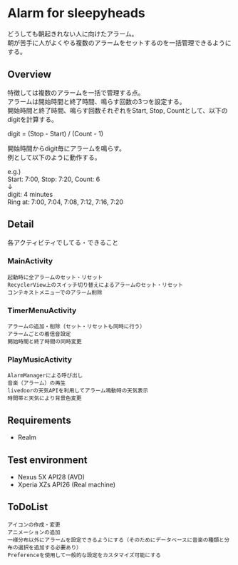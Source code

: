 # Alarm for sleepyheads

どうしても朝起きれない人に向けたアラーム。  
朝が苦手に人がよくやる複数のアラームをセットするのを一括管理できるようにする。  

## Overview

特徴しては複数のアラームを一括で管理する点。  
アラームは開始時間と終了時間、鳴らす回数の3つを設定する。  
開始時間と終了時間、鳴らす回数それぞれをStart, Stop, Countとして、以下のdigitを計算する。 
 
digit = (Stop - Start) / (Count - 1) 
 
開始時間からdigit毎にアラームを鳴らす。  
例として以下のように動作する。 

e.g.)  
Start: 7:00, Stop: 7:20, Count: 6  
↓  
digit: 4 minutes  
Ring at: 7:00, 7:04, 7:08, 7:12, 7:16, 7:20  

## Detail

各アクティビティでしてる・できること

### MainActivity
```
起動時に全アラームのセット・リセット
RecyclerView上のスイッチ切り替えによるアラームのセット・リセット
コンテキストメニューでのアラーム削除
```

### TimerMenuActivity
```
アラームの追加・削除（セット・リセットも同時に行う）
アラームごとの着信音設定
開始時間と終了時間の同時変更
```

### PlayMusicActivity
```
AlarmManagerによる呼び出し
音楽（アラーム）の再生
livedoorの天気APIを利用してアラーム鳴動時の天気表示
時間帯と天気により背景色変更
```

## Requirements
- Realm

## Test environment
- Nexus 5X API28 (AVD)
- Xperia XZs API26 (Real machine)

## ToDoList
```  
アイコンの作成・変更
アニメーションの追加
一様分布以外にアラームを設定できるようにする（そのためにデータベースに音楽の種類と分布の選択を追加する必要あり）
Preferenceを使用して一般的な設定をカスタマイズ可能にする
```
